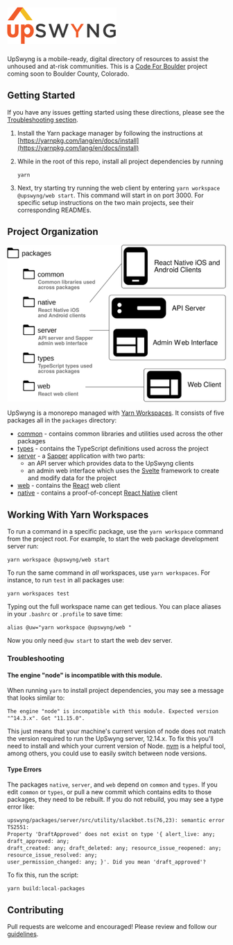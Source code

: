 <h1><img src="./upswyng.svg" alt="UpSwyng" maxWidth="350px" /></h1>

UpSwyng is a mobile-ready, digital directory of resources to assist the unhoused and at-risk communities. This is a [Code For Boulder](https://www.codeforboulder.org) project coming soon to Boulder County, Colorado.

## Getting Started

If you have any issues getting started using these directions, please see the [Troubleshooting section](#Troubleshooting).

1. Install the Yarn package manager by following the instructions at
   [https://yarnpkg.com/lang/en/docs/install](https://yarnpkg.com/lang/en/docs/install)

2. While in the root of this repo, install all project dependencies by running

   ```console
   yarn
   ```

3. Next, try starting try running the web client by entering `yarn workspace @upswyng/web start`. This command will start in on port 3000. For specific setup instructions on the two main projects, see their corresponding READMEs.

## Project Organization

![Project Organization Diagram](./upswyng-project-layout.svg)

UpSwyng is a monorepo managed with [Yarn Workspaces](https://classic.yarnpkg.com/en/docs/workspaces/). It consists of five
packages all in the `packages` directory:

- [common](https://github.com/CodeForBoulder/upswyng/tree/master/packages/common) - contains common libraries and utilities used across the other packages
- [types](https://github.com/CodeForBoulder/upswyng/tree/master/packages/types) - contains the TypeScript definitions used across the project
- [server](https://github.com/CodeForBoulder/upswyng/tree/master/packages/server) - a [Sapper](https://sapper.svelte.dev/) application with two parts:
  - an API server which provides data to the UpSwyng clients
  - an admin web interface which uses the [Svelte](https://svelte.dev/) framework to create and modify data for the project
- [web](https://github.com/CodeForBoulder/upswyng/tree/master/packages/web) - contains the [React](https://reactjs.org/) web client
- [native](https://github.com/CodeForBoulder/upswyng/tree/master/packages/native) - contains a proof-of-concept [React Native](https://facebook.github.io/react-native/) client

## Working With Yarn Workspaces

To run a command in a specific package, use the `yarn workspace` command from the project root.
For example, to start the web package development server run:

```console
yarn workspace @upswyng/web start
```

To run the same command in _all_ workspaces, use `yarn workspaces`. For instance, to run `test` in all packages use:

```console
yarn workspaces test
```

Typing out the full workspace name can get tedious. You can place aliases in your `.bashrc` or `.profile` to save time:

```console
alias @uw="yarn workspace @upswyng/web "
```

Now you only need `@uw start` to start the web dev server.

### Troubleshooting

#### The engine "node" is incompatible with this module.

When running `yarn` to install project dependencies, you may see a message that looks similar to:

```
The engine "node" is incompatible with this module. Expected version "^14.3.x". Got "11.15.0".
```

This just means that your machine's current version of node does not match the version required to run the UpSwyng server, 12.14.x. To fix this you'll need to install and which your current version of Node. [nvm](https://itnext.io/nvm-the-easiest-way-to-switch-node-js-environments-on-your-machine-in-a-flash-17babb7d5f1b#d594) is a helpful tool, among others, you could use to easily switch between node versions.

#### Type Errors

The packages `native`, `server`, and `web` depend on `common` and `types`. If you edit
`common` or `types`, or pull a new commit which contains edits to those packages, they need to be rebuilt.
If you do not rebuild, you may see a type error like:

```
upswyng/packages/server/src/utility/slackbot.ts(76,23): semantic error TS2551:
Property 'DraftApproved' does not exist on type '{ alert_live: any; draft_approved: any;
draft_created: any; draft_deleted: any; resource_issue_reopened: any; resource_issue_resolved: any;
user_permission_changed: any; }'. Did you mean 'draft_approved'?
```

To fix this, run the script:

```console
yarn build:local-packages
```

## Contributing

Pull requests are welcome and encouraged! Please review and follow our [guidelines](CONTRIBUTING.md).
